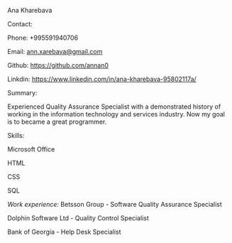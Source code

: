 Ana Kharebava

Contact:

Phone: +995591940706

Email: ann.xarebava@gmail.com

Github: https://github.com/annan0

Linkdin: https://www.linkedin.com/in/ana-kharebava-95802117a/


Summary:

Experienced Quality Assurance Specialist with a demonstrated history of working in the information technology and services industry. Now my goal is to became a great programmer.


Skills:

Microsoft Office

HTML

CSS

SQL

*Work experience:*
Betsson Group - Software Quality Assurance Specialist

Dolphin Software Ltd - Quality Control Specialist

Bank of Georgia - Help Desk Specialist
